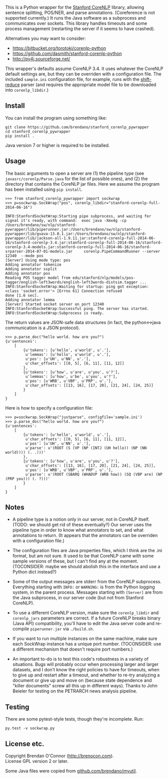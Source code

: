 This is a Python wrapper for the [Stanford CoreNLP][1] library, allowing
sentence splitting, POS/NER, and parse annotations.  (Coreference is not
supported currently.)  It runs the Java software as a subprocess and
communicates over sockets.  This library handles timeouts and some process
management (restarting the server if it seems to have crashed).

Alternatives you may want to consider:

  * https://bitbucket.org/torotoki/corenlp-python
  * https://github.com/dasmith/stanford-corenlp-python
  * http://py4j.sourceforge.net/

This wrapper's defaults assume CoreNLP 3.4.  It uses whatever the CoreNLP
default settings are, but they can be overriden with a configuration file.  The
included `sample.ini` configuration file, for example, runs with the
[shift-reduce][2] parser (and requires the appropriate model file to be
downloaded into `corenlp_libdir`.)

[1]: http://nlp.stanford.edu/software/corenlp.shtml
[2]: http://nlp.stanford.edu/software/srparser.shtml

## Install

You can install the program using something like:

```
git clone https://github.com/brendano/stanford_corenlp_pywrapper
cd stanford_corenlp_pywrapper
pip install .
```

Java version 7 or higher is required to be installed.

## Usage

The basic arguments to open a server are (1) the pipeline type (see
`javasrc/corenlp/Parse.java` for the list of possible ones), and (2) the
directory that contains the CoreNLP jar files.  Here we assume the program has
been installed using `pip install`.

```
>>> from stanford_corenlp_pywrapper import sockwrap
>>> p=sockwrap.SockWrap("pos", corenlp_libdir="stanford-corenlp-full-2014-06-16")

INFO:StanfordSocketWrap:Starting pipe subprocess, and waiting for signal it's ready, with command:  exec java -Xmx4g -cp /Users/brendano/sw/nlp/stanford-pywrapper/lib/piperunner.jar:/Users/brendano/sw/nlp/stanford-pywrapper/lib/guava-13.0.1.jar:/Users/brendano/sw/nlp/stanford-pywrapper/lib/jackson-all-1.9.11.jar:stanford-corenlp-full-2014-06-16/stanford-corenlp-3.4.jar:stanford-corenlp-full-2014-06-16/stanford-corenlp-3.4-models.jar:stanford-corenlp-full-2014-06-16/stanford-srparser-2014-07-01-models.jar     corenlp.PipeCommandRunner --server 12340  --mode pos
[Server] Using mode type: pos
Adding annotator tokenize
Adding annotator ssplit
Adding annotator pos
Reading POS tagger model from edu/stanford/nlp/models/pos-tagger/english-left3words/english-left3words-distsim.tagger ... INFO:StanfordSocketWrap:Waiting for startup: ping got exception: <class 'socket.error'> [Errno 61] Connection refused
done [1.6 sec].
Adding annotator lemma
[Server] Started socket server on port 12340
INFO:StanfordSocketWrap:Successful ping. The server has started.
INFO:StanfordSocketWrap:Subprocess is ready.
```

The return values are JSON-safe data structures (in fact, the python<->java
communication is a JSON protocol).

```
>>> p.parse_doc("hello world. how are you?")
{u'sentences': 
    [
        {u'tokens': [u'hello', u'world', u'.'],
         u'lemmas': [u'hello', u'world', u'.'],
         u'pos': [u'UH', u'NN', u'.'],
         u'char_offsets': [[0, 5], [6, 11], [11, 12]]
        },
        {u'tokens': [u'how', u'are', u'you', u'?'],
         u'lemmas': [u'how', u'be', u'you', u'?'],
         u'pos': [u'WRB', u'VBP', u'PRP', u'.'],
         u'char_offsets': [[13, 16], [17, 20], [21, 24], [24, 25]]
        }
    ]
}
```

Here is how to specify a configuration file:

```
>>> p=sockwrap.SockWrap("justparse", configfile='sample.ini')
>>> p.parse_doc("hello world. how are you?")
{u'sentences':
    [
        {u'tokens': [u'hello', u'world', u'.'],
         u'char_offsets': [[0, 5], [6, 11], [11, 12]],
         u'pos': [u'UH', u'NN', u'.'],
         u'parse': u'(ROOT (S (VP (NP (INTJ (UH hello)) (NP (NN world)))) (. .)))'
        },
        {u'tokens': [u'how', u'are', u'you', u'?'],
         u'char_offsets': [[13, 16], [17, 20], [21, 24], [24, 25]],
         u'pos': [u'WRB', u'VBP', u'PRP', u'.'],
         u'parse': u'(ROOT (SBARQ (WHADVP (WRB how)) (SQ (VBP are) (NP (PRP you))) (. ?)))'
        }
    ]
}
```

## Notes

* A pipeline type is a notion only in our server, not in CoreNLP itself.
  (TODO: we should get rid of these eventually?)  Our server uses the pipeline
  type in order to know what annotators to set, and what annotations to return.
  (It appears that the annotators can be overriden with a configuration file.)

* The configuration files are Java properties files, which I think are the .ini
  format, but am not sure.  It used to be that CoreNLP came with some sample
  versions of these, but I can't find any at the moment.  (TOCONSIDER: maybe we
  should abolish this in the interface and use a Python dict instead?)

* Some of the output messages are stderr from the CoreNLP subprocess.
  Everything starting with `INFO:` or `WARNING:` is from the Python logging
  system, in the parent process.  Messages starting with `[Server]` are from the
  Java subprocess, in our server code (but not from Stanford CoreNLP).

* To use a different CoreNLP version, make sure the `corenlp_libdir` and
  `corenlp_jars` parameters are correct.  If a future CoreNLP breaks binary
  (Java API) compatibility, you'll have to edit the Java server code and
  re-compile `piperunner.jar` via `./build.sh`.

* If you want to run multiple instances on the same machine, make sure each
  SockWrap instance has a unique port number.  (TOCONSIDER: use a different
  mechanism that doesn't require port numbers.)

* An important to-do is to test this code's robustness in a variety of
  situations.  Bugs will probably occur when processing larger and larger
  datasets, and I don't know the right policies to have for timeouts, when to
  give up and restart after a timeout, and whether to re-try analyzing a
  document or give up and move on (because state dependence and "killer
  documents" screw all this up in different ways).  Thanks to John Beieler for
  testing on the PETRARCH news analysis pipeline.

## Testing

There are some pytest-style tests, though they're incomplete. Run:

    py.test -v sockwrap.py

## License etc.

Copyright Brendan O'Connor (http://brenocon.com).  
License GPL version 2 or later.

Some Java files were copied from [github.com/brendano/myutil](github.com/brendano/myutil).
